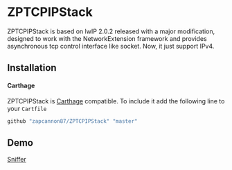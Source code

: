 # ZPTCPIPStack

ZPTCPIPStack is based on lwIP 2.0.2 released with a major modification, designed to work with the NetworkExtension framework and provides asynchronous tcp control interface like socket. Now, it just support IPv4.

## Installation

#### Carthage

ZPTCPIPStack is [Carthage](https://github.com/Carthage/Carthage) compatible. To include it add the following line to your `Cartfile`

```bash
github "zapcannon87/ZPTCPIPStack" "master"
```

## Demo

[Sniffer](https://github.com/zapcannon87/Sniffer)